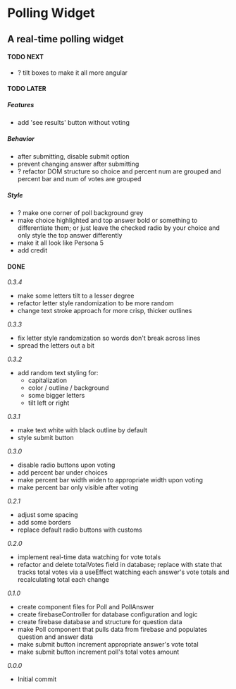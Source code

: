 # Polling Widget

## A real-time polling widget

#### TODO NEXT

- ? tilt boxes to make it all more angular

#### TODO LATER

##### Features

- add 'see results' button without voting

##### Behavior

- after submitting, disable submit option
- prevent changing answer after submitting
- ? refactor DOM structure so choice and percent num are grouped and percent bar and num of votes are grouped

##### Style

- ? make one corner of poll background grey
- make choice highlighted and top answer bold or something to differentiate them; or just leave the checked radio by your choice and only style the top answer differently
- make it all look like Persona 5
- add credit

#### DONE

_0.3.4_

- make some letters tilt to a lesser degree
- refactor letter style randomization to be more random
- change text stroke approach for more crisp, thicker outlines

_0.3.3_

- fix letter style randomization so words don't break across lines
- spread the letters out a bit

_0.3.2_

- add random text styling for:
  - capitalization
  - color / outline / background
  - some bigger letters
  - tilt left or right

_0.3.1_

- make text white with black outline by default
- style submit button

_0.3.0_

- disable radio buttons upon voting
- add percent bar under choices
- make percent bar width widen to appropriate width upon voting
- make percent bar only visible after voting

_0.2.1_

- adjust some spacing
- add some borders
- replace default radio buttons with customs

_0.2.0_

- implement real-time data watching for vote totals
- refactor and delete totalVotes field in database; replace with state that tracks total votes via a useEffect watching each answer's vote totals and recalculating total each change

_0.1.0_

- create component files for Poll and PollAnswer
- create firebaseController for database configuration and logic
- create firebase database and structure for question data
- make Poll component that pulls data from firebase and populates question and answer data
- make submit button increment appropriate answer's vote total
- make submit button increment poll's total votes amount

_0.0.0_

- Initial commit
